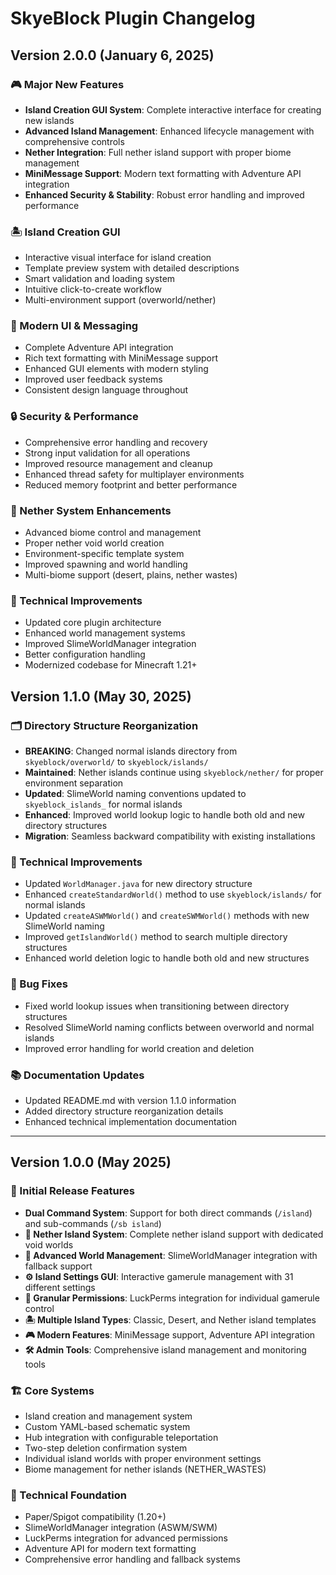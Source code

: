 # SkyeBlock Plugin Changelog

## Version 2.0.0 (January 6, 2025)

### 🎮 Major New Features
- **Island Creation GUI System**: Complete interactive interface for creating new islands
- **Advanced Island Management**: Enhanced lifecycle management with comprehensive controls
- **Nether Integration**: Full nether island support with proper biome management
- **MiniMessage Support**: Modern text formatting with Adventure API integration
- **Enhanced Security & Stability**: Robust error handling and improved performance

### 🏝️ Island Creation GUI
- Interactive visual interface for island creation
- Template preview system with detailed descriptions
- Smart validation and loading system
- Intuitive click-to-create workflow
- Multi-environment support (overworld/nether)

### 💬 Modern UI & Messaging
- Complete Adventure API integration
- Rich text formatting with MiniMessage support
- Enhanced GUI elements with modern styling
- Improved user feedback systems
- Consistent design language throughout

### 🔒 Security & Performance
- Comprehensive error handling and recovery
- Strong input validation for all operations
- Improved resource management and cleanup
- Enhanced thread safety for multiplayer environments
- Reduced memory footprint and better performance

### 🌋 Nether System Enhancements
- Advanced biome control and management
- Proper nether void world creation
- Environment-specific template system
- Improved spawning and world handling
- Multi-biome support (desert, plains, nether wastes)

### 🔧 Technical Improvements
- Updated core plugin architecture
- Enhanced world management systems
- Improved SlimeWorldManager integration
- Better configuration handling
- Modernized codebase for Minecraft 1.21+

## Version 1.1.0 (May 30, 2025)

### 🗂️ Directory Structure Reorganization
- **BREAKING**: Changed normal islands directory from `skyeblock/overworld/` to `skyeblock/islands/`
- **Maintained**: Nether islands continue using `skyeblock/nether/` for proper environment separation
- **Updated**: SlimeWorld naming conventions updated to `skyeblock_islands_` for normal islands
- **Enhanced**: Improved world lookup logic to handle both old and new directory structures
- **Migration**: Seamless backward compatibility with existing installations

### 🔧 Technical Improvements
- Updated `WorldManager.java` for new directory structure
- Enhanced `createStandardWorld()` method to use `skyeblock/islands/` for normal islands
- Updated `createASWMWorld()` and `createSWMWorld()` methods with new SlimeWorld naming
- Improved `getIslandWorld()` method to search multiple directory structures
- Enhanced world deletion logic to handle both old and new structures

### 🐛 Bug Fixes
- Fixed world lookup issues when transitioning between directory structures
- Resolved SlimeWorld naming conflicts between overworld and normal islands
- Improved error handling for world creation and deletion

### 📚 Documentation Updates
- Updated README.md with version 1.1.0 information
- Added directory structure reorganization details
- Enhanced technical implementation documentation

---

## Version 1.0.0 (May 2025)

### 🎯 Initial Release Features
- **Dual Command System**: Support for both direct commands (`/island`) and sub-commands (`/sb island`)
- **🌋 Nether Island System**: Complete nether island support with dedicated void worlds
- **🔧 Advanced World Management**: SlimeWorldManager integration with fallback support
- **⚙️ Island Settings GUI**: Interactive gamerule management with 31 different settings
- **🔑 Granular Permissions**: LuckPerms integration for individual gamerule control
- **🏝️ Multiple Island Types**: Classic, Desert, and Nether island templates
- **🎮 Modern Features**: MiniMessage support, Adventure API integration
- **🛠️ Admin Tools**: Comprehensive island management and monitoring tools

### 🏗️ Core Systems
- Island creation and management system
- Custom YAML-based schematic system
- Hub integration with configurable teleportation
- Two-step deletion confirmation system
- Individual island worlds with proper environment settings
- Biome management for nether islands (NETHER_WASTES)

### 🔧 Technical Foundation
- Paper/Spigot compatibility (1.20+)
- SlimeWorldManager integration (ASWM/SWM)
- LuckPerms integration for advanced permissions
- Adventure API for modern text formatting
- Comprehensive error handling and fallback systems
